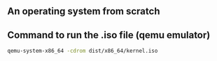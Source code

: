 ## An operating system from scratch

## Command to run the .iso file (qemu emulator)
```bash
qemu-system-x86_64 -cdrom dist/x86_64/kernel.iso
```